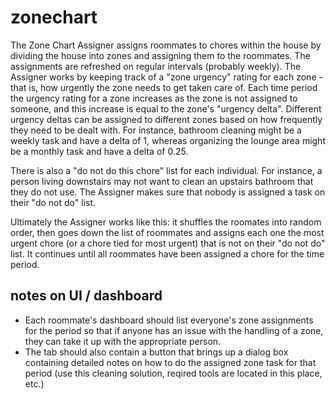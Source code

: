 # zonechart

The Zone Chart Assigner assigns roommates to chores within the house by dividing the house into zones and assigning them to the roommates. The assignments are refreshed on regular intervals (probably weekly).  The Assigner works by keeping track of a "zone urgency" rating for each zone - that is, how urgently the zone needs to get taken care of. Each time period the urgency rating for a zone increases as the zone is not assigned to someone, and this increase is equal to the zone's "urgency delta". Different urgency deltas can be assigned to different zones based on how frequently they need to be dealt with.  For instance, bathroom cleaning might be a weekly task and have a delta of 1, whereas organizing the lounge area might be a monthly task and have a delta of 0.25.

There is also a "do not do this chore" list for each individual.  For instance, a person living downstairs may not want to clean an upstairs bathroom that they do not use. The Assigner makes sure that nobody is assigned a task on their "do not do" list.

Ultimately the Assigner works like this: it shuffles the roomates into random order, then goes down the list of roommates and assigns each one the most urgent chore (or a chore tied for most urgent) that is not on their "do not do" list.  It continues until all roommates have been assigned a chore for the time period.

## notes on UI / dashboard

* Each roommate's dashboard should list everyone's zone assignments for the period so that if anyone has an issue with the handling of a zone, they can take it up with the appropriate person.
* The tab should also contain a button that brings up a dialog box containing detailed notes on how to do the assigned zone task for that period (use this cleaning solution, reqired tools are located in this place, etc.)
